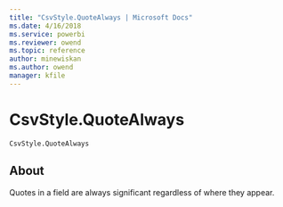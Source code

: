 ```yaml
---
title: "CsvStyle.QuoteAlways | Microsoft Docs"
ms.date: 4/16/2018
ms.service: powerbi
ms.reviewer: owend
ms.topic: reference
author: minewiskan
ms.author: owend
manager: kfile
---
```

# CsvStyle.QuoteAlways
<code>CsvStyle.QuoteAlways</code>

## About
Quotes in a field are always significant regardless of where they appear.

